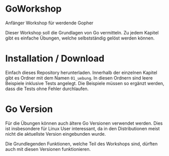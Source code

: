# GoWorkshop
Anfänger Workshop für werdende Gopher

Dieser Workshop soll die Grundlagen von Go vermitteln. Zu jedem Kapitel gibt es einfache Übungen, welche selbstständig gelöst werden können. 

# Installation / Download

Einfach dieses Repository herunterladen. Innerhalb der einzelnen Kapitel gibt es Ordner mit dem Namen `01_uebung`. In diesen Ordnern sind leere Beispiele inklusive Tests angelegt. Die Beispiele müssen so ergänzt werden, dass die Tests ohne Fehler durchlaufen.

# Go Version

Für die Übungen können auch ältere Go Versionen verwendet werden. Dies ist insbesondere für Linux User interessant, da in den Distributionen meist nicht die aktuellste Version eingebunden wurde.

Die Grundlegenden Funktionen, welche Teil des Workshops sind, dürften auch mit diesen Versionen funktionieren.